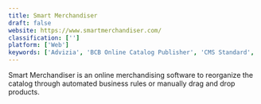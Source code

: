 ```yaml
---
title: Smart Merchandiser
draft: false 
website: https://www.smartmerchandiser.com/
classification: ['']
platform: ['Web']
keywords: ['Advizia', 'BCB Online Catalog Publisher', 'CMS Standard', 'CatBase', 'CleverCat', 'Components Engine', 'FinerEdge Publisher', 'MOSP', 'Onyx Publication', 'Order Pro', 'PDM Builder', 'SMART by GEP', 'Sigma Catalog', 'SpendMap', 'Turn-Page', 'catalog360', 'eCatMan']
---
```

Smart Merchandiser is an online merchandising software to reorganize the catalog through automated business rules or manually drag and drop products.